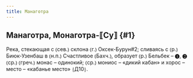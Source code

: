 ```yaml
---
title: Манаготра
---
```

## Манаготра, Монаготра-⟦Су⟧ {#1}

Река, стекающая с ⦅сев.⦆ склона ⦅г.⦆ Оксек-Бурун#2; сливаясь с ⦅р.⦆ Биюк-Узенбаш в ⦅н.п.⦆ Счастливое ⦅Бахч.⦆, образует ⦅р.⦆ Бельбек – ❶, ❷ ⦅ср.⦆ ⦅греч.⦆ монас – одинокий; ⦅ср.⦆ мониос – «дикий кабан» и хорос – место – «кабанье место» ⦃Д10⦄.
